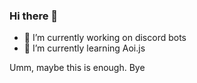 ### Hi there 👋

- 🔭 I’m currently working on discord bots
- 🌱 I’m currently learning Aoi.js

Umm, maybe this is enough. Bye
